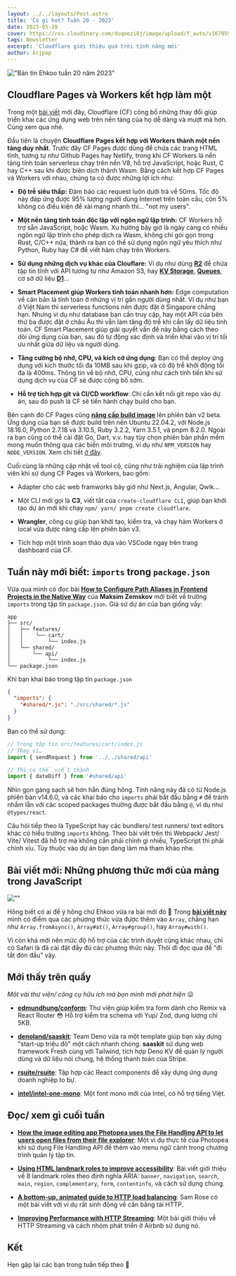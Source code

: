 ```yaml
---
layout: ../../layouts/Post.astro
title: 'Có gì hot? Tuần 20 - 2023'
date: 2023-05-20
cover: https://res.cloudinary.com/duqeezi8j/image/upload/f_auto/v1679593392/ehkoo/newsletters/w20-2023.png
tags: Newsletter
excerpt: 'Cloudflare giới thiệu quá trời tính năng mới'
author: kcjpop
---
```


!["Bản tin Ehkoo tuần 20 năm 2023"](https://res.cloudinary.com/duqeezi8j/image/upload/f_auto/v1679593392/ehkoo/newsletters/w20-2023.png)

## Cloudflare Pages và Workers kết hợp làm một

Trong một [bài viết](https://blog.cloudflare.com/making-cloudflare-for-web/) mới đây, Cloudflare (CF) công bố những thay đổi giúp triển khai các ứng dụng web trên nền tảng của họ dễ dàng và mượt mà hơn. Cùng xem qua nhé.

Đầu tiên là chuyện **Cloudflare Pages kết hợp với Workers thành một nền tảng duy nhất**. Trước đây CF Pages được dùng để chứa các trang HTML tĩnh, tương tự như Github Pages hay Netlify, trong khi CF Workers là nền tảng tính toán serverless chạy trên nền V8, hỗ trợ JavaScript, hoặc Rust, C hay C++ sau khi được biên dịch thành Wasm. Bằng cách kết hợp CF Pages và Workers với nhau, chúng ta có được những lợi ích như:

- **Độ trễ siêu thấp:** Đảm bảo các request luôn dưới trả về 50ms. Tốc độ này đáp ứng được 95% lượng người dùng Internet trên toàn cầu, còn 5% không có điều kiện để xài mạng nhanh thì… "not my users".

- **Một nền tảng tính toán độc lập với ngôn ngữ lập trình:** CF Workers hỗ trợ sẵn JavaScript, hoặc Wasm. Xu hướng bây giờ là ngày càng có nhiều ngôn ngữ lập trình cho phép dịch ra Wasm, không chỉ gói gọn trong Rust, C/C++ nữa, thành ra bạn có thể sử dụng ngôn ngữ yêu thích như Python, Ruby hay C# để viết hàm chạy trên Workers.

- **Sử dụng những dịch vụ khác của Clouflare:** Ví dụ như dùng [**R2**](https://www.cloudflare.com/products/r2/) để chứa tập tin tĩnh với API tương tự như Amazon S3, hay [**KV Storage**](https://www.cloudflare.com/products/workers-kv/), [**Queues**](https://developers.cloudflare.com/queues/), cơ sở dữ liệu [**D1**](https://developers.cloudflare.com/d1/)…

- **Smart Placement giúp Workers tính toán nhanh hơn:** Edge computation về căn bản là tính toán ở những vị trí gần người dùng nhất. Ví dụ như bạn ở Việt Nam thì serverless functions nên được đặt ở Singapore chẳng hạn. Nhưng ví dụ như database bạn cần truy cập, hay một API của bên thứ ba được đặt ở châu Âu thì vẫn làm tăng độ trễ khi cần lấy dữ liệu tính toán. CF Smart Placement giúp giải quyết vấn đề này bằng cách theo dõi ứng dụng của bạn, sau đó tự động xác định và triển khai vào vị trí tối ưu nhất giữa dữ liệu và người dùng.

- **Tăng cường bộ nhớ, CPU, và kích cỡ ứng dụng**: Bạn có thể deploy ứng dụng với kích thước tối đa 10MB sau khi gzip, và có độ trễ khởi động tối đa là 400ms. Thông tin về bộ nhớ, CPU, cũng như cách tính tiền khi sử dụng dịch vụ của CF sẽ được công bố sớm.

- **Hỗ trợ tích hợp git và CI/CD workflow**: Chỉ cần kết nối git repo vào dự án, sau đó push là CF sẽ tiến hành chạy build cho bạn.

Bên cạnh đó CF Pages cũng [**nâng cấp build image**](https://blog.cloudflare.com/moderizing-cloudflare-pages-builds-toolbox/) lên phiên bản v2 beta. Ứng dụng của bạn sẽ được build trên nền Ubuntu 22.04.2, với Node.js 18.16.0, Python 2.7.18 và 3.10.5, Ruby 3.2.2, Yarn 3.5.1, và pnpm 8.2.0. Ngoài ra bạn cũng có thể cài đặt Go, Dart, v.v. hay tùy chọn phiên bản phần mềm mong muốn thông qua các biến môi trường, ví dụ như `NPM_VERSION` hay `NODE_VERSION`. Xem chi tiết [ở đây](https://developers.cloudflare.com/pages/platform/language-support-and-tools/).

Cuối cùng là những cập nhật về tool cộ, cũng như trải nghiệm của lập trình viên khi sử dụng CF Pages và Workers, bao gồm:

- Adapter cho các web framworks bây giờ như Next.js, Angular, Qwik…

- Một CLI mới gọi là **C3**, viết tắt của `create-cloudflare CLI`, giúp bạn khởi tạo dự án mới khi chạy `npm/ yarn/ pnpm create cloudflare`.

- **Wrangler**, công cụ giúp bạn khởi tạo, kiểm tra, và chạy hàm Workers ở local vừa được nâng cấp lên phiên bản v3.

- Tích hợp một trình soạn thảo dựa vào VSCode ngay trên trang dashboard của CF.

## Tuần này mới biết: `imports` trong `package.json`

Vừa qua mình có đọc bài [**How to Configure Path Aliases in Frontend Projects in the Native Way**](https://dev.to/nodge/the-native-way-to-configure-path-aliases-in-frontend-projects-ce4) của **Maksim Zemskov** mới biết về trường `imports` trong tập tin `package.json`. Giả sử dự án của bạn giống vầy:

```
app
├── src/
│   ├── features/
│   │    └── cart/
│   │        └── index.js
│   └── shared/
│       └── api/
│            └── index.js
└── package.json
```

Khi bạn khai báo trong tập tin `package.json`

```json
{
  "imports": {
    "#shared/*.js": "./src/shared/*.js"
  }
}
```

Bạn có thể sử dụng:

```js
// Trong tập tin src/features/cart/index.js
// Thay vì…
import { sendRequest } from '../../shared/api'

// Thì có thể viết thành
import { dateDiff } from '#shared/api'
```

Nhìn gọn gàng sạch sẽ hơn hẳn đúng hông. Tính năng này đã có từ Node.js phiên bản v14.6.0, và các khai báo cho `imports` phải bắt đầu bằng `#` để tránh nhầm lẫn với các scoped packages thường được bắt đầu bằng `@`, ví dụ như `@types/react`.

Câu hỏi tiếp theo là TypeScript hay các bundlers/ test runners/ text editors khác có hiểu trường `imports` không. Theo bài viết trên thì Webpack/ Jest/ Vite/ Vitest đã hỗ trợ mà không cần phải chỉnh gì nhiều, TypeScript thì phải chỉnh xíu. Tùy thuộc vào dự án bạn đang làm mà tham khảo nhe.

## Bài viết mới: Những phương thức mới của mảng trong JavaScript

![""](https://res.cloudinary.com/duqeezi8j/image/upload/f_auto,c_scale,w_1200/v1682681556/ehkoo/photo-1592844002373-a55ecd7af140.jpg)

Hông biết có ai để ý hông chứ Ehkoo vừa ra bài mới đó 🥲 Trong [**bài viết này**](https://ehkoo.com/bai-viet/array-new-methods) mình có điểm qua các phương thức vừa được thêm vào `Array`, chẳng hạn như `Array.fromAsync()`, `Array#at()`, `Array#group()`, hay `Array#with()`.

Vì còn khá mới nên mức độ hỗ trợ của các trình duyệt cũng khác nhau, chỉ có Safari là đã cài đặt đầy đủ các phương thức này. Thôi đi đọc qua để "đi tắt đón đầu" vậy.

## Mới thấy trên quầy

_Một vài thư viện/ công cụ hữu ích mà bọn mình mới phát hiện_ 😛

- [**edmundhung/conform**](https://github.com/edmundhung/conform): Thư viện giúp kiểm tra form dành cho Remix và React Router 😳 Hỗ trợ kiểm tra schema với Yup/ Zod, dung lượng chỉ 5KB.

- [**denoland/saaskit**](https://github.com/denoland/saaskit): Team Deno vừa ra một template giúp bạn xây dựng "start-up triệu đô" một cách nhanh chóng. **saaskit** sử dụng web framework Fresh cùng với Tailwind, tích hợp Deno KV để quản lý người dùng và dữ liệu nói chung, hệ thống thanh toán của Stripe.

- [**rsuite/rsuite**](https://github.com/rsuite/rsuite): Tập hợp các React components để xây dựng ứng dụng doanh nghiệp to bự.

- [**intel/intel-one-mono**](https://github.com/intel/intel-one-mono): Một font mono mới của Intel, có hỗ trợ tiếng Việt.

## Đọc/ xem gì cuối tuần

- [**How the image editing app Photopea uses the File Handling API to let users open files from their file explorer**](https://developer.chrome.com/blog/how-photopea-uses-the-file-handling-api/): Một ví dụ thực tế của Photopea khi sử dụng File Handling API để thêm vào menu ngữ cảnh trong chương trình quản lý tập tin.

- [**Using HTML landmark roles to improve accessibility**](https://developer.mozilla.org/en-US/blog/aria-accessibility-html-landmark-roles/): Bài viết giới thiệu về 8 landmark roles theo định nghĩa ARIA: `banner`, `navigation`, `search`, `main`, `region`, `complementary`, `form`, `contentinfo`, và cách sử dụng chúng.

- [**A bottom-up, animated guide to HTTP load balancing**](https://samwho.dev/load-balancing/): Sam Rose có một bài viết với ví dụ rất sinh động về cân bằng tải HTTP.

- [**Improving Performance with HTTP Streaming**](https://medium.com/airbnb-engineering/improving-performance-with-http-streaming-ba9e72c66408): Một bài giới thiệu về HTTP Streaming và cách nhóm phát triển ở Airbnb sử dụng nó.

## Kết

Hẹn gặp lại các bạn trong tuần tiếp theo 👋
